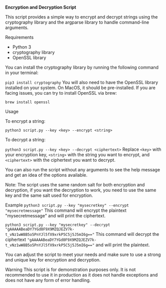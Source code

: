 **Encryption and Decryption Script**

This script provides a simple way to encrypt and decrypt strings using the cryptography library and the argparse library to handle command-line arguments.

Requirements
- Python 3
- cryptography library
- OpenSSL library

You can install the cryptography library by running the following command in your terminal:

`pip3 install cryptography`
You will also need to have the OpenSSL library installed on your system. On MacOS, it should be pre-installed. If you are facing issues, you can try to install OpenSSL via brew:

`brew install openssl`

Usage

To encrypt a string:

`python3 script.py --key <key> --encrypt <string>`

To decrypt a string:

`python3 script.py --key <key> --decrypt <ciphertext>`
Replace `<key>` with your encryption key, `<string>` with the string you want to encrypt, and `<ciphertext>` with the ciphertext you want to decrypt.

You can also run the script without any arguments to see the help message and get an idea of the options available.

Note: The script uses the same random salt for both encryption and decryption, if you want the decryption to work, you need to use the same key and the same salt used for encryption.

Example
`python3 script.py --key "mysecretkey" --encrypt "mysecretmessage"`
This command will encrypt the plaintext "mysecretmessage" and will print the ciphertext.

`python3 script.py --key "mysecretkey" --decrypt "gAAAAABeaDY7YGd0F9X9MZQJEZV7k-t_vNz1wW8B5o5PnYJl5fX9xrkP5C5j5J5mI6g=="`
This command will decrypt the ciphertext `"gAAAAABeaDY7YGd0F9X9MZQJEZV7k-t_vNz1wW8B5o5PnYJl5fX9xrkP5C5j5J5mI6g=="` and will print the plaintext.

You can adjust the script to meet your needs and make sure to use a strong and unique key for encryption and decryption.

Warning
This script is for demonstration purposes only. It is not recommended to use it in production as it does not handle exceptions and does not have any form of error handling.
